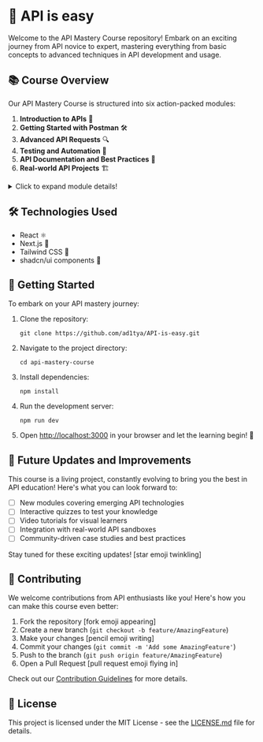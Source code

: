 # 🚀 API is easy

Welcome to the API Mastery Course repository! Embark on an exciting journey from API novice to expert, mastering everything from basic concepts to advanced techniques in API development and usage.

## 📚 Course Overview 

Our API Mastery Course is structured into six action-packed modules:

1. **Introduction to APIs** 🌟
2. **Getting Started with Postman** 🛠️
3. **Advanced API Requests** 🔍
4. **Testing and Automation** 🤖
5. **API Documentation and Best Practices** 📝
6. **Real-world API Projects** 🏗️

<details>
<summary>Click to expand module details!</summary>

### Module 1: Introduction to APIs 🌟
Learn the fundamentals and importance of APIs in modern software development.

### Module 2: Getting Started with Postman 🛠️
Master Postman, an essential tool for API testing and development.

### Module 3: Advanced API Requests 🔍
Dive deeper into complex API interactions and authentication methods.

### Module 4: Testing and Automation 🤖
Explore techniques for writing tests and automating API workflows.

### Module 5: API Documentation and Best Practices 📝
Learn how to document your APIs effectively and follow industry standards.

### Module 6: Real-world API Projects 🏗️
Apply your knowledge through practical, hands-on projects.

</details>

## 🛠️ Technologies Used 

- React ⚛️
- Next.js 🔼
- Tailwind CSS 🎨
- shadcn/ui components 🧩

## 🚀 Getting Started 

To embark on your API mastery journey:

1. Clone the repository:
   ```
   git clone https://github.com/ad1tya/API-is-easy.git
   ```

2. Navigate to the project directory:
   ```
   cd api-mastery-course
   ```

3. Install dependencies:
   ```
   npm install
   ```

4. Run the development server:
   ```
   npm run dev
   ```

5. Open [http://localhost:3000](http://localhost:3000) in your browser and let the learning begin! 🎉

## 🔮 Future Updates and Improvements 

This course is a living project, constantly evolving to bring you the best in API education! Here's what you can look forward to:

- [ ] New modules covering emerging API technologies
- [ ] Interactive quizzes to test your knowledge
- [ ] Video tutorials for visual learners
- [ ] Integration with real-world API sandboxes
- [ ] Community-driven case studies and best practices

Stay tuned for these exciting updates! [star emoji twinkling]

## 👥 Contributing 

We welcome contributions from API enthusiasts like you! Here's how you can make this course even better:

1. Fork the repository [fork emoji appearing]
2. Create a new branch (`git checkout -b feature/AmazingFeature`)
3. Make your changes [pencil emoji writing]
4. Commit your changes (`git commit -m 'Add some AmazingFeature'`)
5. Push to the branch (`git push origin feature/AmazingFeature`)
6. Open a Pull Request [pull request emoji flying in]

Check out our [Contribution Guidelines](CONTRIBUTING.md) for more details.

## 📄 License

This project is licensed under the MIT License - see the [LICENSE.md](LICENSE.md) file for details.
